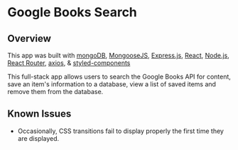 # Google Books Search

## Overview

This app was built with [mongoDB](https://www.mongodb.com/), [MongooseJS](https://mongoosejs.com/), [Express.js](https://expressjs.com/), [React](https://reactjs.org/), [Node.js](https://nodejs.org/en/), [React Router](https://reacttraining.com/react-router/), [axios](https://www.npmjs.com/package/axios), & [styled-components](https://www.styled-components.com/)

This full-stack app allows users to search the Google Books API for content, save an item's information to a database, view a list of saved items and remove them from the database.

## Known Issues

- Occasionally, CSS transitions fail to display properly the first time they are displayed.
